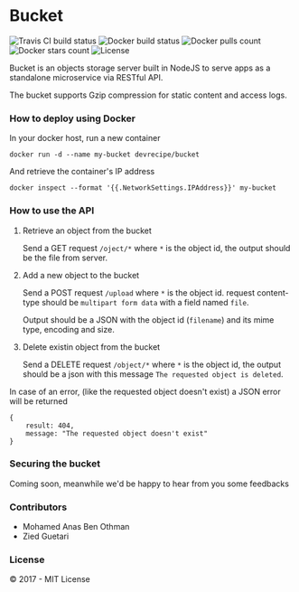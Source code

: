 # Bucket

![Travis CI build status](https://img.shields.io/travis/devrecipe/bucket.svg)
![Docker build status](https://img.shields.io/docker/build/devrecipe/bucket.svg)
![Docker pulls count](https://img.shields.io/docker/pulls/devrecipe/bucket.svg)
![Docker stars count](https://img.shields.io/docker/stars/devrecipe/bucket.svg)
![License](https://img.shields.io/github/license/devrecipe/bucket.svg)

Bucket is an objects storage server built in NodeJS to serve apps as a standalone microservice via RESTful API.

The bucket supports Gzip compression for static content and access logs.

### How to deploy using Docker

In your docker host, run a new container

`docker run -d --name my-bucket devrecipe/bucket`

And retrieve the container's IP address

`docker inspect --format '{{.NetworkSettings.IPAddress}}' my-bucket`

### How to use the API

1.  Retrieve an object from the bucket

    Send a GET request `/oject/*` where `*` is the object id, the output should be the file from server.

2.  Add a new object to the bucket

    Send a POST request `/upload` where `*` is the object id. request content-type should be `multipart form data` with a field named `file`.

    Output should be a JSON with the object id (`filename`) and its mime type, encoding and size.

3.  Delete existin object from the bucket
    
    Send a DELETE request `/object/*` where `*` is the object id, the output should be a json with this message `The requested object is deleted`.

In case of an error, (like the requested object doesn't exist) a JSON error will be returned

```
{
    result: 404,
    message: "The requested object doesn't exist"
}
```

### Securing the bucket

Coming soon, meanwhile we'd be happy to hear from you some feedbacks

### Contributors

* Mohamed Anas Ben Othman
* Zied Guetari

### License

&copy; 2017 - MIT License
